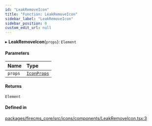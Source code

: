 ```yaml
---
id: "LeakRemoveIcon"
title: "Function: LeakRemoveIcon"
sidebar_label: "LeakRemoveIcon"
sidebar_position: 0
custom_edit_url: null
---
```


▸ **LeakRemoveIcon**(`props`): `Element`

#### Parameters

| Name | Type |
| :------ | :------ |
| `props` | [`IconProps`](../types/IconProps.md) |

#### Returns

`Element`

#### Defined in

[packages/firecms_core/src/icons/components/LeakRemoveIcon.tsx:3](https://github.com/FireCMSco/firecms/blob/d45f3739/packages/firecms_core/src/icons/components/LeakRemoveIcon.tsx#L3)
